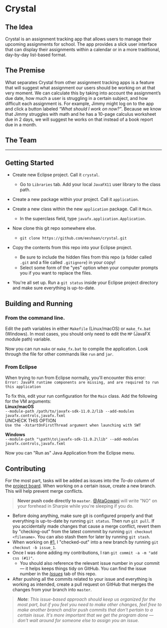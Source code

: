 # Crystal
## The Idea
Crystal is an assignment tracking app that allows users to manage their upcoming assignments for school. The app provides a slick user interface that can display their assignments within a calendar or in a more traditional, day-by-day list-based format.

## The Premise
What separates Crystal from other assignment tracking apps is a feature that will suggest what assignment our users should be working on at that very moment. We can calculate this by taking into account the assignment’s due date, how much a user is struggling in a certain subject, and how difficult each assignment is. For example, Jimmy might log on to the app and click a button labeled _“What should I work on now?”_. Because we know that Jimmy struggles with math and he has a 10-page calculus worksheet due in 2 days, we will suggest he works on that instead of a book report due in a month. 


## The Team

---

## Getting Started
- Create new Eclipse project. Call it `crystal`.
  - Go to `Libraries` tab. Add your local `JavaFX11` user library to the class path.
- Create a new package within your project. Call it `application`.
- Create a new class within the new `application` package. Call it `Main`.
  - In the superclass field, type `javafx.application.Application`.
  
- Now clone this git repo somewhere else.
  - `git clone https://github.com/eeshaan/crystal.git`
- Copy the contents from this repo into your Eclipse project.
  - Be sure to include the hidden files from this repo (a folder called `.git` and a file called `.gitignore`) in your copy!
  - Select some form of the "yes" option when your computer prompts you if you want to replace the files.
 - You're all set up. Run a `git status` inside your Eclipse project directory and make sure everything is up-to-date.
 
## Building and Running
### From the command line.
Edit the path variables in either `Makefile` (Linux/macOS) or `make_fx.bat` (Windows). In most cases, you should only need to edit the `MP` (JavaFX module path) variable.
 
Now you can run `make` or `make_fx.bat` to compile the application. Look through the file for other commands like `run` and `jar`.

### From Eclipse
When trying to run from Eclipse normally, you'll encounter this error:  
`Error: JavaFX runtime components are missing, and are required to run this application`

To fix this, edit your run configuration for the `Main` class. Add the following for the VM arguments:  
**Linux/macOS**  
`--module-path /path/to/javafx-sdk-11.0.2/lib --add-modules javafx.controls,javafx.fxml`  
UNCHECK THIS OPTION  
`Use the -XstartOnFirstThread argument when launching with SWT`

**Windows**  
`--module-path "\path\to\javafx-sdk-11.0.2\lib" --add-modules javafx.controls,javafx.fxml`

Now you can "Run as" Java Application from the Eclipse menu.

## Contributing
For the most part, tasks will be added as issues into the _To-do_ column of the [project board](https://github.com/eeshaan/crystal/projects/1). When working on a certain issue, create a new branch. This will help prevent merge conflicts. 
> **Never push code directly to `master`.** [@AtaGowani](https://github.com/AtaGowani) will write "NO" on your forehead in Sharpie while you're sleeping if you do.
- Before doing anything, make sure git is configured properly and that everything is up-to-date by running `git status`. Then run `git pull`. If you accidentally made changes that cause a merge conflict, revert them by "checking-out" from the latest commmit by running `git checkout <filename>`. You can also stash them for later by running `git stash`.
- When working on [#1](https://github.com/eeshaan/crystal/issues/1]), I "checked-out" into a new branch by running `git checkout -b issue_1`.
- Once I was done adding my contributions, I ran `git commit -a -m "add css (#1)"`.
  - You should also reference the relevant issue number in your commit &mdash; it helps keeps things tidy on GitHub. You can find the issue number in the [_Issues_](https://github.com/eeshaan/crystal/issues) tab of this repo.
- After pushing all the commits related to your issue and everything is working as intended, create a pull request on GitHub that merges the changes from your branch into `master`.

> _**Note**: This issue-based approach should keep us organized for the most part, but if you feel you need to make other changes, feel free to make another branch and/or push commits that don't pertain to a certain issue. It's more important that we get the program done &mdash; don't wait around for someone else to assign you an issue._
